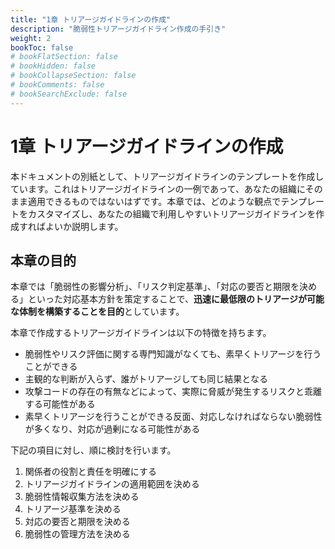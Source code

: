 ```yaml
---
title: "1章 トリアージガイドラインの作成"
description: "脆弱性トリアージガイドライン作成の手引き"
weight: 2
bookToc: false
# bookFlatSection: false
# bookHidden: false
# bookCollapseSection: false
# bookComments: false
# bookSearchExclude: false
---
```

# 1章 トリアージガイドラインの作成

本ドキュメントの別紙として、トリアージガイドラインのテンプレートを作成しています。これはトリアージガイドラインの一例であって、あなたの組織にそのまま適用できるものではないはずです。本章では、どのような観点でテンプレートをカスタマイズし、あなたの組織で利用しやすいトリアージガイドラインを作成すればよいか説明します。

## 本章の目的
本章では「脆弱性の影響分析」、「リスク判定基準」、「対応の要否と期限を決める」といった対応基本方針を策定することで、**迅速に最低限のトリアージが可能な体制を構築することを目的**としています。

本章で作成するトリアージガイドラインは以下の特徴を持ちます。

- 脆弱性やリスク評価に関する専門知識がなくても、素早くトリアージを行うことができる
- 主観的な判断が入らず、誰がトリアージしても同じ結果となる
- 攻撃コードの存在の有無などによって、実際に脅威が発生するリスクと乖離する可能性がある
- 素早くトリアージを行うことができる反面、対応しなければならない脆弱性が多くなり、対応が過剰になる可能性がある

下記の項目に対し、順に検討を行います。

1. 関係者の役割と責任を明確にする
2. トリアージガイドラインの適用範囲を決める
3. 脆弱性情報収集方法を決める
4. トリアージ基準を決める
5. 対応の要否と期限を決める
6. 脆弱性の管理方法を決める


